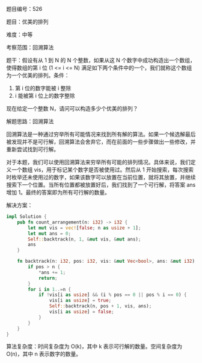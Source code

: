 题目编号：526

题目：优美的排列

难度：中等

考察范围：回溯算法

题干：假设有从 1 到 N 的 N 个整数，如果从这 N 个数字中成功构造出一个数组，使得数组的第 i 位 (1 <= i <= N) 满足如下两个条件中的一个，我们就称这个数组为一个优美的排列。条件：

1. 第 i 位的数字能被 i 整除
2. i 能被第 i 位上的数字整除

现在给定一个整数 N，请问可以构造多少个优美的排列？

解题思路：回溯算法

回溯算法是一种通过穷举所有可能情况来找到所有解的算法。如果一个候选解最后被发现并不是可行解，回溯算法会舍弃它，而在前面的一些步骤做出一些修改，并重新尝试找到可行解。

对于本题，我们可以使用回溯算法来穷举所有可能的排列情况。具体来说，我们定义一个数组 vis，用于标记某个数字是否被使用过。然后从 1 开始搜索，每次搜索时枚举还未使用过的数字，如果该数字可以放置在当前位置，就将其放置，并继续搜索下一个位置。当所有位置都被放置好后，我们找到了一个可行解，将答案 ans 增加 1。最终的答案即为所有可行解的数量。

解决方案：

```rust
impl Solution {
    pub fn count_arrangement(n: i32) -> i32 {
        let mut vis = vec![false; n as usize + 1];
        let mut ans = 0;
        Self::backtrack(n, 1, &mut vis, &mut ans);
        ans
    }

    fn backtrack(n: i32, pos: i32, vis: &mut Vec<bool>, ans: &mut i32) {
        if pos > n {
            *ans += 1;
            return;
        }
        for i in 1..=n {
            if !vis[i as usize] && (i % pos == 0 || pos % i == 0) {
                vis[i as usize] = true;
                Self::backtrack(n, pos + 1, vis, ans);
                vis[i as usize] = false;
            }
        }
    }
}
```

算法复杂度：时间复杂度为 O(k)，其中 k 表示可行解的数量。空间复杂度为 O(n)，其中 n 表示数字的数量。